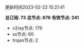 更新时间2023-02-22 15:21:41

**总订阅: 73**
**总节点: 876**
**有效节点: 241**
- v2ray节点: 179
- ss节点: 60
- trojan节点: 2
